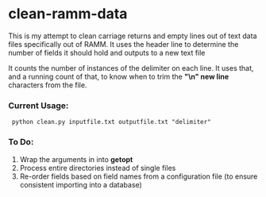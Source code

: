 # clean-ramm-data

This is my attempt to clean carriage returns and empty lines out of text data files specifically out of RAMM.
It uses the header line to determine the number of fields it should hold and outputs to a new text file

It counts the number of instances of the delimiter on each line.
It uses that, and a running count of that, to know when to trim the <strong>"\n" new line</strong> characters from the file.

### Current Usage:
<code> python clean.py inputfile.txt outputfile.txt "delimiter" </code>

### To Do:
1.  Wrap the arguments in into <strong> getopt </strong>
2.  Process entire directories instead of single files
3.  Re-order fields based on field names from a configuration file (to ensure consistent importing into a database)
